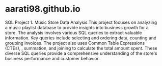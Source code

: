 # aarati98.github.io
SQL Project 1. Music Store Data Analysis
This project focuses on analyzing a music playlist database to provide insights into business growth for a store. The analysis involves various SQL queries to extract valuable information. Key queries include selecting and ordering data, counting and grouping invoices. The project also uses Common Table Expressions (CTEs), , summation, and joining to calculate the total amount spent. These diverse SQL queries provide a comprehensive understanding of the store's business performance and customer behavior.
